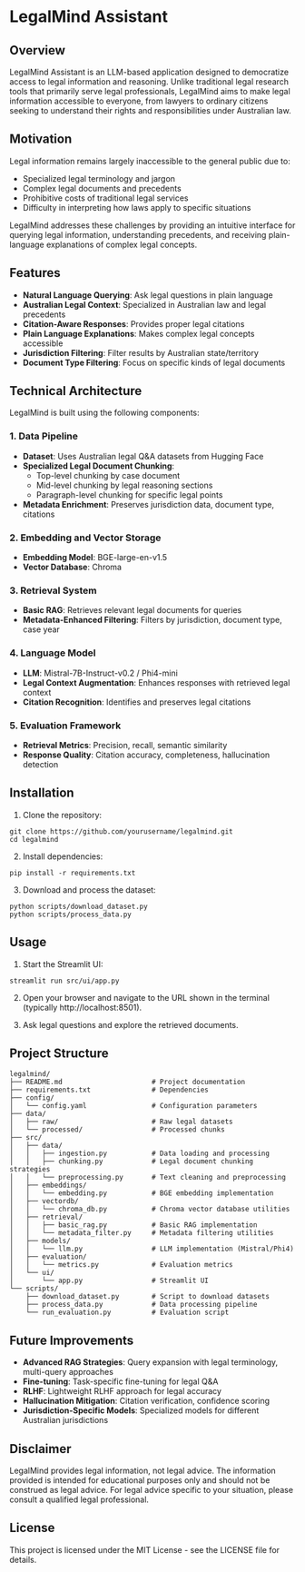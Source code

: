# LegalMind Assistant

## Overview

LegalMind Assistant is an LLM-based application designed to democratize access to legal information and reasoning. Unlike traditional legal research tools that primarily serve legal professionals, LegalMind aims to make legal information accessible to everyone, from lawyers to ordinary citizens seeking to understand their rights and responsibilities under Australian law.

## Motivation

Legal information remains largely inaccessible to the general public due to:

- Specialized legal terminology and jargon
- Complex legal documents and precedents
- Prohibitive costs of traditional legal services
- Difficulty in interpreting how laws apply to specific situations

LegalMind addresses these challenges by providing an intuitive interface for querying legal information, understanding precedents, and receiving plain-language explanations of complex legal concepts.

## Features

- **Natural Language Querying**: Ask legal questions in plain language
- **Australian Legal Context**: Specialized in Australian law and legal precedents
- **Citation-Aware Responses**: Provides proper legal citations
- **Plain Language Explanations**: Makes complex legal concepts accessible
- **Jurisdiction Filtering**: Filter results by Australian state/territory
- **Document Type Filtering**: Focus on specific kinds of legal documents

## Technical Architecture

LegalMind is built using the following components:

### 1. Data Pipeline

- **Dataset**: Uses Australian legal Q&A datasets from Hugging Face
- **Specialized Legal Document Chunking**:
    - Top-level chunking by case document
    - Mid-level chunking by legal reasoning sections
    - Paragraph-level chunking for specific legal points
- **Metadata Enrichment**: Preserves jurisdiction data, document type, citations

### 2. Embedding and Vector Storage

- **Embedding Model**: BGE-large-en-v1.5
- **Vector Database**: Chroma

### 3. Retrieval System

- **Basic RAG**: Retrieves relevant legal documents for queries
- **Metadata-Enhanced Filtering**: Filters by jurisdiction, document type, case year

### 4. Language Model

- **LLM**: Mistral-7B-Instruct-v0.2 / Phi4-mini
- **Legal Context Augmentation**: Enhances responses with retrieved legal context
- **Citation Recognition**: Identifies and preserves legal citations

### 5. Evaluation Framework

- **Retrieval Metrics**: Precision, recall, semantic similarity
- **Response Quality**: Citation accuracy, completeness, hallucination detection

## Installation

1. Clone the repository:
```
git clone https://github.com/yourusername/legalmind.git
cd legalmind
```

2. Install dependencies:
```
pip install -r requirements.txt
```

3. Download and process the dataset:
```
python scripts/download_dataset.py
python scripts/process_data.py
```

## Usage

1. Start the Streamlit UI:
```
streamlit run src/ui/app.py
```

2. Open your browser and navigate to the URL shown in the terminal (typically http://localhost:8501).

3. Ask legal questions and explore the retrieved documents.

## Project Structure

```
legalmind/
├── README.md                      # Project documentation
├── requirements.txt               # Dependencies
├── config/
│   └── config.yaml                # Configuration parameters
├── data/
│   ├── raw/                       # Raw legal datasets
│   └── processed/                 # Processed chunks
├── src/
│   ├── data/
│   │   ├── ingestion.py           # Data loading and processing
│   │   ├── chunking.py            # Legal document chunking strategies
│   │   └── preprocessing.py       # Text cleaning and preprocessing
│   ├── embeddings/
│   │   └── embedding.py           # BGE embedding implementation
│   ├── vectordb/
│   │   └── chroma_db.py           # Chroma vector database utilities
│   ├── retrieval/
│   │   ├── basic_rag.py           # Basic RAG implementation
│   │   └── metadata_filter.py     # Metadata filtering utilities
│   ├── models/
│   │   └── llm.py                 # LLM implementation (Mistral/Phi4)
│   ├── evaluation/
│   │   └── metrics.py             # Evaluation metrics
│   └── ui/
│       └── app.py                 # Streamlit UI
└── scripts/
    ├── download_dataset.py        # Script to download datasets
    ├── process_data.py            # Data processing pipeline
    └── run_evaluation.py          # Evaluation script
```

## Future Improvements

- **Advanced RAG Strategies**: Query expansion with legal terminology, multi-query approaches
- **Fine-tuning**: Task-specific fine-tuning for legal Q&A
- **RLHF**: Lightweight RLHF approach for legal accuracy
- **Hallucination Mitigation**: Citation verification, confidence scoring
- **Jurisdiction-Specific Models**: Specialized models for different Australian jurisdictions

## Disclaimer

LegalMind provides legal information, not legal advice. The information provided is intended for educational purposes only and should not be construed as legal advice. For legal advice specific to your situation, please consult a qualified legal professional.

## License

This project is licensed under the MIT License - see the LICENSE file for details.